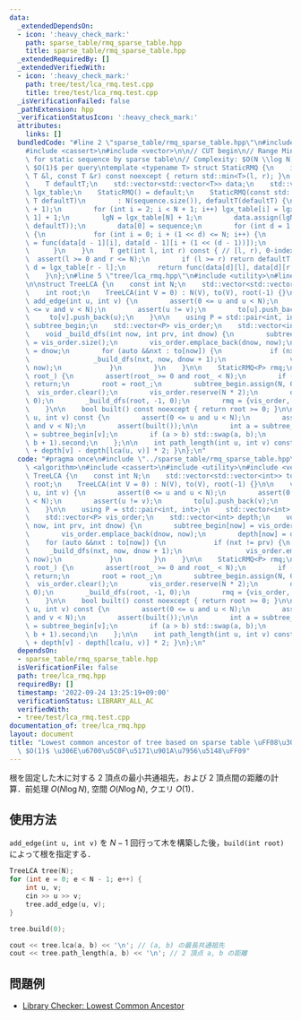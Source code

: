 ```yaml
---
data:
  _extendedDependsOn:
  - icon: ':heavy_check_mark:'
    path: sparse_table/rmq_sparse_table.hpp
    title: sparse_table/rmq_sparse_table.hpp
  _extendedRequiredBy: []
  _extendedVerifiedWith:
  - icon: ':heavy_check_mark:'
    path: tree/test/lca_rmq.test.cpp
    title: tree/test/lca_rmq.test.cpp
  _isVerificationFailed: false
  _pathExtension: hpp
  _verificationStatusIcon: ':heavy_check_mark:'
  attributes:
    links: []
  bundledCode: "#line 2 \"sparse_table/rmq_sparse_table.hpp\"\n#include <algorithm>\n\
    #include <cassert>\n#include <vector>\n\n// CUT begin\n// Range Minimum Query\
    \ for static sequence by sparse table\n// Complexity: $O(N \\log N)$ for precalculation,\
    \ $O(1)$ per query\ntemplate <typename T> struct StaticRMQ {\n    inline T func(const\
    \ T &l, const T &r) const noexcept { return std::min<T>(l, r); }\n    int N, lgN;\n\
    \    T defaultT;\n    std::vector<std::vector<T>> data;\n    std::vector<int>\
    \ lgx_table;\n    StaticRMQ() = default;\n    StaticRMQ(const std::vector<T> &sequence,\
    \ T defaultT)\n        : N(sequence.size()), defaultT(defaultT) {\n        lgx_table.resize(N\
    \ + 1);\n        for (int i = 2; i < N + 1; i++) lgx_table[i] = lgx_table[i >>\
    \ 1] + 1;\n        lgN = lgx_table[N] + 1;\n        data.assign(lgN, std::vector<T>(N,\
    \ defaultT));\n        data[0] = sequence;\n        for (int d = 1; d < lgN; d++)\
    \ {\n            for (int i = 0; i + (1 << d) <= N; i++) {\n                data[d][i]\
    \ = func(data[d - 1][i], data[d - 1][i + (1 << (d - 1))]);\n            }\n  \
    \      }\n    }\n    T get(int l, int r) const { // [l, r), 0-indexed\n      \
    \  assert(l >= 0 and r <= N);\n        if (l >= r) return defaultT;\n        int\
    \ d = lgx_table[r - l];\n        return func(data[d][l], data[d][r - (1 << d)]);\n\
    \    }\n};\n#line 5 \"tree/lca_rmq.hpp\"\n#include <utility>\n#line 7 \"tree/lca_rmq.hpp\"\
    \n\nstruct TreeLCA {\n    const int N;\n    std::vector<std::vector<int>> to;\n\
    \    int root;\n    TreeLCA(int V = 0) : N(V), to(V), root(-1) {}\n\n    void\
    \ add_edge(int u, int v) {\n        assert(0 <= u and u < N);\n        assert(0\
    \ <= v and v < N);\n        assert(u != v);\n        to[u].push_back(v);\n   \
    \     to[v].push_back(u);\n    }\n\n    using P = std::pair<int, int>;\n    std::vector<int>\
    \ subtree_begin;\n    std::vector<P> vis_order;\n    std::vector<int> depth;\n\
    \    void _build_dfs(int now, int prv, int dnow) {\n        subtree_begin[now]\
    \ = vis_order.size();\n        vis_order.emplace_back(dnow, now);\n        depth[now]\
    \ = dnow;\n        for (auto &&nxt : to[now]) {\n            if (nxt != prv) {\n\
    \                _build_dfs(nxt, now, dnow + 1);\n                vis_order.emplace_back(dnow,\
    \ now);\n            }\n        }\n    }\n\n    StaticRMQ<P> rmq;\n    void build(int\
    \ root_) {\n        assert(root_ >= 0 and root_ < N);\n        if (root == root_)\
    \ return;\n        root = root_;\n        subtree_begin.assign(N, 0);\n      \
    \  vis_order.clear();\n        vis_order.reserve(N * 2);\n        depth.assign(N,\
    \ 0);\n        _build_dfs(root, -1, 0);\n        rmq = {vis_order, P{N, -1}};\n\
    \    }\n\n    bool built() const noexcept { return root >= 0; }\n\n    int lca(int\
    \ u, int v) const {\n        assert(0 <= u and u < N);\n        assert(0 <= v\
    \ and v < N);\n        assert(built());\n\n        int a = subtree_begin[u], b\
    \ = subtree_begin[v];\n        if (a > b) std::swap(a, b);\n        return rmq.get(a,\
    \ b + 1).second;\n    };\n\n    int path_length(int u, int v) const { return depth[u]\
    \ + depth[v] - depth[lca(u, v)] * 2; }\n};\n"
  code: "#pragma once\n#include \"../sparse_table/rmq_sparse_table.hpp\"\n#include\
    \ <algorithm>\n#include <cassert>\n#include <utility>\n#include <vector>\n\nstruct\
    \ TreeLCA {\n    const int N;\n    std::vector<std::vector<int>> to;\n    int\
    \ root;\n    TreeLCA(int V = 0) : N(V), to(V), root(-1) {}\n\n    void add_edge(int\
    \ u, int v) {\n        assert(0 <= u and u < N);\n        assert(0 <= v and v\
    \ < N);\n        assert(u != v);\n        to[u].push_back(v);\n        to[v].push_back(u);\n\
    \    }\n\n    using P = std::pair<int, int>;\n    std::vector<int> subtree_begin;\n\
    \    std::vector<P> vis_order;\n    std::vector<int> depth;\n    void _build_dfs(int\
    \ now, int prv, int dnow) {\n        subtree_begin[now] = vis_order.size();\n\
    \        vis_order.emplace_back(dnow, now);\n        depth[now] = dnow;\n    \
    \    for (auto &&nxt : to[now]) {\n            if (nxt != prv) {\n           \
    \     _build_dfs(nxt, now, dnow + 1);\n                vis_order.emplace_back(dnow,\
    \ now);\n            }\n        }\n    }\n\n    StaticRMQ<P> rmq;\n    void build(int\
    \ root_) {\n        assert(root_ >= 0 and root_ < N);\n        if (root == root_)\
    \ return;\n        root = root_;\n        subtree_begin.assign(N, 0);\n      \
    \  vis_order.clear();\n        vis_order.reserve(N * 2);\n        depth.assign(N,\
    \ 0);\n        _build_dfs(root, -1, 0);\n        rmq = {vis_order, P{N, -1}};\n\
    \    }\n\n    bool built() const noexcept { return root >= 0; }\n\n    int lca(int\
    \ u, int v) const {\n        assert(0 <= u and u < N);\n        assert(0 <= v\
    \ and v < N);\n        assert(built());\n\n        int a = subtree_begin[u], b\
    \ = subtree_begin[v];\n        if (a > b) std::swap(a, b);\n        return rmq.get(a,\
    \ b + 1).second;\n    };\n\n    int path_length(int u, int v) const { return depth[u]\
    \ + depth[v] - depth[lca(u, v)] * 2; }\n};\n"
  dependsOn:
  - sparse_table/rmq_sparse_table.hpp
  isVerificationFile: false
  path: tree/lca_rmq.hpp
  requiredBy: []
  timestamp: '2022-09-24 13:25:19+09:00'
  verificationStatus: LIBRARY_ALL_AC
  verifiedWith:
  - tree/test/lca_rmq.test.cpp
documentation_of: tree/lca_rmq.hpp
layout: document
title: "Lowest common ancestor of tree based on sparse table \uFF08\u30AF\u30A8\u30EA\
  \ $O(1)$ \u306E\u6700\u5C0F\u5171\u901A\u7956\u5148\uFF09"
---
```


根を固定した木に対する 2 頂点の最小共通祖先，および 2 頂点間の距離の計算．前処理 $O(N \log N)$, 空間 $O(N \log N)$, クエリ $O(1)$．

## 使用方法

`add_edge(int u, int v)` を $N - 1$ 回行って木を構築した後，`build(int root)` によって根を指定する．

```cpp
TreeLCA tree(N);
for (int e = 0; e < N - 1; e++) {
    int u, v;
    cin >> u >> v;
    tree.add_edge(u, v);
}

tree.build(0);

cout << tree.lca(a, b) << '\n'; // (a, b) の最長共通祖先
cout << tree.path_length(a, b) << '\n'; // 2 頂点 a, b の距離
```

## 問題例

- [Library Checker: Lowest Common Ancestor](https://judge.yosupo.jp/problem/lca)
